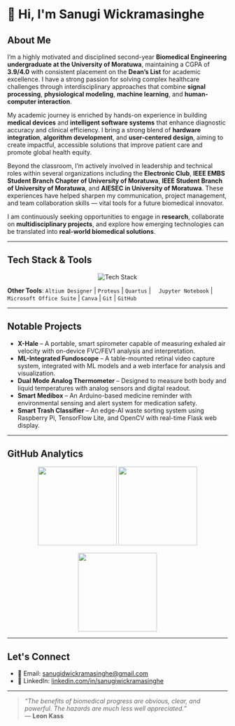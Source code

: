 # 👋 Hi, I'm Sanugi Wickramasinghe

## About Me

I’m a highly motivated and disciplined second-year **Biomedical Engineering undergraduate at the University of Moratuwa**, maintaining a CGPA of **3.9/4.0** with consistent placement on the **Dean’s List** for academic excellence. I have a strong passion for solving complex healthcare challenges through interdisciplinary approaches that combine **signal processing**, **physiological modeling**, **machine learning**, and **human-computer interaction**.

My academic journey is enriched by hands-on experience in building **medical devices** and **intelligent software systems** that enhance diagnostic accuracy and clinical efficiency. I bring a strong blend of **hardware integration**, **algorithm development**, and **user-centered design**, aiming to create impactful, accessible solutions that improve patient care and promote global health equity.

Beyond the classroom, I’m actively involved in leadership and technical roles within several organizations including the **Electronic Club**, **IEEE EMBS Student Branch Chapter of University of Moratuwa**, **IEEE Student Branch of University of Moratuwa**, and **AIESEC in University of Moratuwa**. These experiences have helped sharpen my communication, project management, and team collaboration skills — vital tools for a future biomedical innovator.

I am continuously seeking opportunities to engage in **research**, collaborate on **multidisciplinary projects**, and explore how emerging technologies can be translated into **real-world biomedical solutions**.

---

## Tech Stack & Tools

<p align="center">
  <img src="https://skillicons.dev/icons?i=python,cpp,dart,matlab,flutter,tensorflow,opencv,arduino,raspberrypi,nodejs,latex,vscode,solidworks" alt="Tech Stack" />
</p>

**Other Tools**: `Altium Designer` | `Proteus` | `Quartus` | `  Jupyter Notebook` | `Microsoft Office Suite` | `Canva` | `Git` | `GitHub`

---

## Notable Projects

- **X-Hale** – A portable, smart spirometer capable of measuring exhaled air velocity with on-device FVC/FEV1 analysis and interpretation.
- **ML-Integrated Fundoscope** – A table-mounted retinal video capture system, integrated with ML models and a web interface for analysis and visualization.
- **Dual Mode Analog Thermometer** – Designed to measure both body and liquid temperatures with analog sensors and digital readout.
- **Smart Medibox** – An Arduino-based medicine reminder with environmental sensing and alert system for medication safety.
- **Smart Trash Classifier** – An edge-AI waste sorting system using Raspberry Pi, TensorFlow Lite, and OpenCV with real-time Flask web display.

---

## GitHub Analytics

<p align="center">
  <img src="https://github-readme-stats.vercel.app/api?username=Sanugiw&show_icons=true&theme=radical" height="180" />
  <img src="https://github-readme-stats.vercel.app/api/top-langs/?username=Sanugiw&layout=compact&theme=radical" height="180" />
</p>

<p align="center">
  <img src="https://streak-stats.demolab.com?user=Sanugiw&theme=radical&hide_border=false" height="180" />
</p>

---

## Let's Connect

- 📧 Email: [sanugidwickramasinghe@gmail.com](mailto:sanugidwickramasinghe@gmail.com)  
- 🔗 LinkedIn: [linkedin.com/in/sanugiwickramasinghe](https://linkedin.com/in/sanugiwickramasinghe)  

---

> _“The benefits of biomedical progress are obvious, clear, and powerful. The hazards are much less well appreciated.”_  
> — **Leon Kass**
